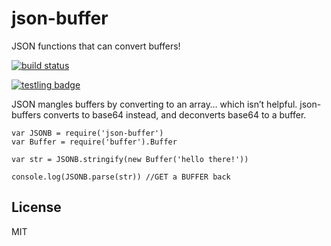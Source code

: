 json-buffer
===========

JSON functions that can convert buffers!

[![build status](https://secure.travis-ci.org/dominictarr/json-buffer.png)](http://travis-ci.org/dominictarr/json-buffer)

[![testling badge](https://ci.testling.com/dominictarr/json-buffer.png)](https://ci.testling.com/dominictarr/json-buffer)

JSON mangles buffers by converting to an array… which isn’t helpful. json-buffers converts to base64 instead, and deconverts base64 to a buffer.

    var JSONB = require('json-buffer')
    var Buffer = require('buffer').Buffer

    var str = JSONB.stringify(new Buffer('hello there!'))

    console.log(JSONB.parse(str)) //GET a BUFFER back

License
-------

MIT
